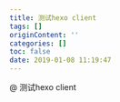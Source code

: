 ```yaml
---
title: 测试hexo client
tags: []
originContent: ''
categories: []
toc: false
date: 2019-01-08 11:19:47
---
```


@ 测试hexo client